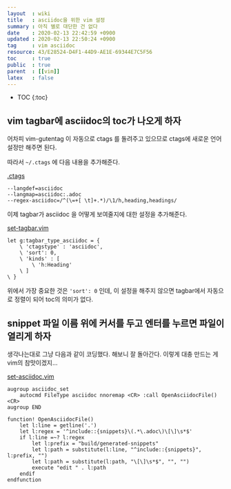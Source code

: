 ```yaml
---
layout  : wiki
title   : asciidoc을 위한 vim 설정
summary : 아직 별로 대단한 건 없다
date    : 2020-02-13 22:42:59 +0900
updated : 2020-02-13 22:50:24 +0900
tag     : vim asciidoc
resource: 43/E28524-D4F1-44D9-AE1E-69344E7C5F56
toc     : true
public  : true
parent  : [[vim]]
latex   : false
---
```

* TOC
{:toc}

## vim tagbar에 asciidoc의 toc가 나오게 하자

어차피 vim-gutentag 이 자동으로 ctags 를 돌려주고 있으므로 ctags에 새로운 언어 설정만 해주면 된다.

따라서 `~/.ctags` 에 다음 내용을 추가해준다.

[.ctags]( https://github.com/johngrib/dotfiles/blob/468c29278c9efb88a1143100db33fce698b96cb8/.ctags )

```ctags
--langdef=asciidoc
--langmap=asciidoc:.adoc
--regex-asciidoc=/^(\=+[ \t]+.*)/\1/h,heading,headings/
```

이제 tagbar가 asciidoc 을 어떻게 보여줄지에 대한 설정을 추가해준다.

[set-tagbar.vim]( https://github.com/johngrib/dotfiles/blob/468c29278c9efb88a1143100db33fce698b96cb8/vim-include/set-tagbar.vim )

```viml
let g:tagbar_type_asciidoc = {
    \ 'ctagstype' : 'asciidoc',
    \ 'sort': 0,
    \ 'kinds' : [
        \ 'h:Heading'
    \ ]
\ }
```

위에서 가장 중요한 것은 `'sort': 0` 인데, 이 설정을 해주지 않으면 tagbar에서 자동으로 정렬이 되어 toc의 의미가 없다.

## snippet 파일 이름 위에 커서를 두고 엔터를 누르면 파일이 열리게 하자

생각나는대로 그냥 다음과 같이 코딩했다. 해보니 잘 돌아간다. 이렇게 대충 만드는 게 vim의 참맛이겠지...

[set-asciidoc.vim]( https://github.com/johngrib/dotfiles/blob/468c29278c9efb88a1143100db33fce698b96cb8/vim-include/set-asciidoc.vim )

```viml
augroup asciidoc_set
    autocmd FileType asciidoc nnoremap <CR> :call OpenAsciidocFile()<CR>
augroup END

function! OpenAsciidocFile()
    let l:line = getline('.')
    let l:regex = '^include::{snippets}\(.*\.adoc\)\[\]\s*$'
    if l:line =~? l:regex
        let l:prefix = "build/generated-snippets"
        let l:path = substitute(l:line, "^include::{snippets}", l:prefix, "")
        let l:path = substitute(l:path, "\[\]\s*$", "", "")
        execute "edit " . l:path
    endif
endfunction
```


